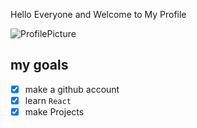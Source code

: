 Hello Everyone and Welcome to My Profile

![ProfilePicture](https://lh3.googleusercontent.com/ogw/ADGmqu9mhExYJV1LolgzwKnAUrIlEdjxBpMvJcpwbljL=s83-c-mo)

## my goals
- [x] make a github account
- [x] learn `React`
- [x] make Projects
